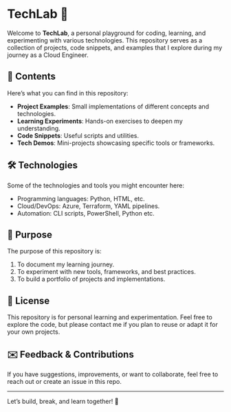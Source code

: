 # TechLab 🚀

Welcome to **TechLab**, a personal playground for coding, learning, and experimenting with various technologies. This repository serves as a collection of projects, code snippets, and examples that I explore during my journey as a Cloud Engineer.

## 📂 Contents
Here’s what you can find in this repository:
- **Project Examples**: Small implementations of different concepts and technologies.
- **Learning Experiments**: Hands-on exercises to deepen my understanding.
- **Code Snippets**: Useful scripts and utilities.
- **Tech Demos**: Mini-projects showcasing specific tools or frameworks.

## 🛠 Technologies
Some of the technologies and tools you might encounter here:
- Programming languages: Python, HTML, etc.
- Cloud/DevOps: Azure, Terraform, YAML pipelines.
- Automation: CLI scripts, PowerShell, Python etc.

## 🎯 Purpose
The purpose of this repository is:
1. To document my learning journey.
2. To experiment with new tools, frameworks, and best practices.
3. To build a portfolio of projects and implementations.

## 📜 License
This repository is for personal learning and experimentation. Feel free to explore the code, but please contact me if you plan to reuse or adapt it for your own projects.

## ✉️ Feedback & Contributions
If you have suggestions, improvements, or want to collaborate, feel free to reach out or create an issue in this repo.

---

Let’s build, break, and learn together! 🎉
